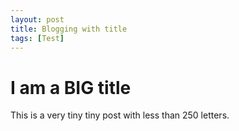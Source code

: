 ```yaml
---
layout: post
title: Blogging with title
tags: [Test]
---
```


# I am a BIG title

This is a very tiny tiny post with less than 250 letters.
